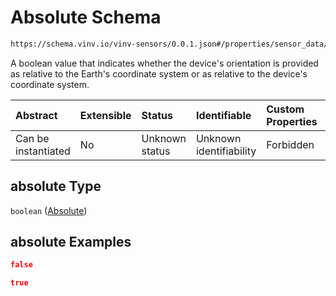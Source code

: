 # Absolute Schema

```txt
https://schema.vinv.io/vinv-sensors/0.0.1.json#/properties/sensor_data/items/properties/device_orientation/properties/absolute
```

A boolean value that indicates whether the device's orientation is provided as relative to the Earth's coordinate system or as relative to the device's coordinate system.

| Abstract            | Extensible | Status         | Identifiable            | Custom Properties | Additional Properties | Access Restrictions | Defined In                                                                                                              |
| :------------------ | :--------- | :------------- | :---------------------- | :---------------- | :-------------------- | :------------------ | :---------------------------------------------------------------------------------------------------------------------- |
| Can be instantiated | No         | Unknown status | Unknown identifiability | Forbidden         | Allowed               | none                | [dereferenced.doc.json\*](../../../../../vinv-schemas/vinv-tree/out/0.0.1/dereferenced.doc.json "open original schema") |

## absolute Type

`boolean` ([Absolute](dereferenced-properties-device-orientation-items-properties-device_orientation-properties-absolute.md))

## absolute Examples

```json
false
```

```json
true
```
